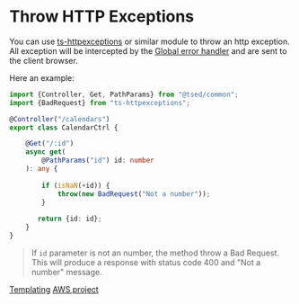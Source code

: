 # Throw HTTP Exceptions

You can use [ts-httpexceptions](https://github.com/Romakita/ts-httpexceptions) or similar module to throw an http exception.
All exception will be intercepted by the [Global error handler](docs/middlewares/override/global-error-handler.md) and are sent to the client browser.

Here an example:

```typescript
import {Controller, Get, PathParams} from "@tsed/common";
import {BadRequest} from "ts-httpexceptions";

@Controller("/calendars")
export class CalendarCtrl {

    @Get("/:id")
    async get(
        @PathParams("id") id: number
    ): any {
    
        if (isNaN(+id)) {
            throw(new BadRequest("Not a number"));
        }
       
       return {id: id};
    }
}
```

> If `id` parameter is not an number, the method throw a Bad Request. This will produce a response with status code 400 and "Not a number" message.

<div class="guide-links">
<a href="#/tutorials/templating">Templating</a>
<a href="#/tutorials/aws">AWS project</a>
</div>